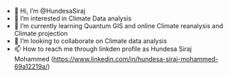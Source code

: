- 👋 Hi, I’m @HundesaSiraj
- 👀 I’m interested in Climate Data analysis
- 🌱 I’m currently learning Quantum GIS and online Climate reanalysis and Climate projection
- 💞️ I’m looking to collaborate on Climate data analysis
- 📫 How to reach me through linkden profile as Hundesa Siraj Mohammed (https://www.linkedin.com/in/hundesa-siraj-mohammed-69a12219a/)
  

<!---
HundesaSiraj/HundesaSiraj is a ✨ special ✨ repository because its `README.md` (this file) appears on your GitHub profile.
You can click the Preview link to take a look at your changes.
--->
